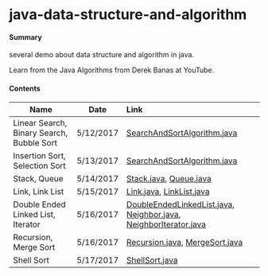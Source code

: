 # java-data-structure-and-algorithm

#### Summary

several demo about data structure and algorithm in java.

Learn from the Java Algorithms from Derek Banas at YouTube.



#### Contents

| Name                                     | Date      | Link                                     |
| ---------------------------------------- | --------- | :--------------------------------------- |
| Linear Search, Binary Search, Bubble Sort | 5/12/2017 | [SearchAndSortAlgorithm.java](https://github.com/AlfredYan/java-data-structure-and-algorithm/blob/master/src/SearchAndSortAlgorithm.java) |
| Insertion Sort, Selection Sort           | 5/13/2017 | [SearchAndSortAlgorithm.java](https://github.com/AlfredYan/java-data-structure-and-algorithm/blob/master/src/SearchAndSortAlgorithm.java) |
| Stack, Queue                             | 5/14/2017 | [Stack.java](https://github.com/AlfredYan/java-data-structure-and-algorithm/blob/master/src/Stack.java), [Queue.java](https://github.com/AlfredYan/java-data-structure-and-algorithm/blob/master/src/Queue.java) |
| Link, Link List                          | 5/15/2017 | [Link.java](https://github.com/AlfredYan/java-data-structure-and-algorithm/blob/master/src/Link.java), [LinkList.java](https://github.com/AlfredYan/java-data-structure-and-algorithm/blob/master/src/LinkList.java) |
| Double Ended Linked List, Iterator       | 5/16/2017 | [DoubleEndedLinkedList.java](https://github.com/AlfredYan/java-data-structure-and-algorithm/blob/master/src/DoubleEndedLinkedList.java), [Neighbor.java](https://github.com/AlfredYan/java-data-structure-and-algorithm/blob/master/src/Neighbor.java), [NeighborIterator.java](https://github.com/AlfredYan/java-data-structure-and-algorithm/blob/master/src/NeighborIterator.java) |
| Recursion, Merge Sort                    | 5/16/2017 | [Recursion.java](https://github.com/AlfredYan/java-data-structure-and-algorithm/blob/master/src/Recursion.java), [MergeSort.java](https://github.com/AlfredYan/java-data-structure-and-algorithm/blob/master/src/MergeSort.java) |
| Shell Sort                               | 5/17/2017 | [ShellSort.java](https://github.com/AlfredYan/java-data-structure-and-algorithm/blob/master/src/ShellSort.java) |

